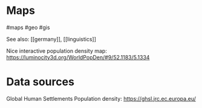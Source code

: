 # Maps

#maps #geo #gis

See also: [[germany]], [[linguistics]]

Nice interactive population density map: https://luminocity3d.org/WorldPopDen/#9/52.1183/5.1334

# Data sources

Global Human Settlements Population density: https://ghsl.jrc.ec.europa.eu/ 